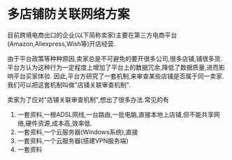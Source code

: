 # 多店铺防关联网络方案

目前跨境电商出口的企业(以下简称卖家)主要在第三方电商平台(Amazon,Aliexpress,Wish等)开店经营.

由于平台政策等种种原因,卖家总是不可避免的要开很多公司,很多店铺,铺很多货.
平台方认为这种行为一定程度上增加了平台上的数据冗余,降低了数据质量,进而影响平台买家体验.
因此,平台方研究了一套机制,来审查某些店铺是否属于同一卖家.
我们可以把这套机制叫做"店铺关联审查机制".

卖家为了应对"店铺关联审查机制",想出了很多办法.常见的有
1. 一套资料,一根ADSL网线,一台路由,一批电脑,直接本地上店铺,但不能共享网络,硬件资源,成本高,效率低.
2. 一套资料,一个云服务器(Windows系统),直接
3. 一套资料,一个云服务器(搭建VPN服务端)
4. 一套资料


